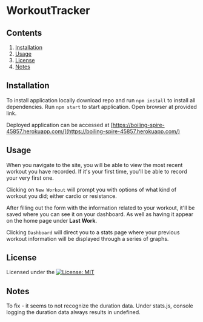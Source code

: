 # WorkoutTracker
  

## Contents

1. [Installation](#installation)
2. [Usage](#usage)
3. [License](#license)
4. [Notes](#notes)

## Installation
To install application locally download repo and run `npm install` to install all dependencies. Run `npm start` to start application. Open browser at provided link.

Deployed application can be accessed at [https://boiling-spire-45857.herokuapp.com/](https://boiling-spire-45857.herokuapp.com/)

## Usage

When you navigate to the site, you will be able to view the most recent workout you have recorded. If it's your first time, you'll be able to record your very first one.

Clicking on `New Workout` will prompt you with options of what kind of workout you did; either cardio or resistance.

After filling out the form with the information related to your workout, it'll be saved where you can see it on your dashboard. As well as having it appear on the home page under **Last Work**.

Clicking `Dashboard` will direct you to a stats page where your previous workout information will be displayed through a series of graphs.


## License

Licensed under the [![License: MIT](https://img.shields.io/badge/License-MIT-yellow.svg)](https://opensource.org/licenses/MIT)

## Notes

To fix - it seems to not recognize the duration data. Under stats.js, console logging the duration data always results in undefined.

